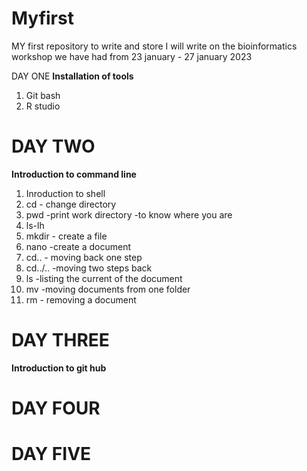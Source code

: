 # Myfirst
MY first repository to write and store
I will write on the bioinformatics workshop we have had from 23 january - 27 january 2023                                                                     


DAY ONE
**Installation of tools**
 1.  Git bash
 2.  R studio
 
 
# DAY TWO
**Introduction to command line**

1.  Inroduction to shell
2.  cd - change directory
3.  pwd  -print work directory -to know where you are 
4.  ls-lh
5.  mkdir - create a file
6.  nano -create a document
7.  cd.. - moving back one step
8.  cd../.. -moving two steps back
9.   ls -listing the current of the document
10.   mv -moving documents from one folder
11.   rm - removing a document
   
 
# DAY THREE
**Introduction to git hub** 
 
# DAY FOUR 
 
 
 # DAY FIVE
